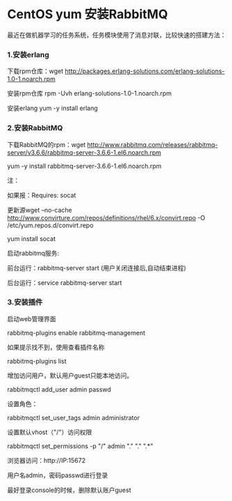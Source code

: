 # CentOS yum 安装RabbitMQ

最近在做机器学习的任务系统，任务模块使用了消息对联，比较快速的搭建方法：

### 1.安装erlang

下载rpm仓库：wget http://packages.erlang-solutions.com/erlang-solutions-1.0-1.noarch.rpm

安装rpm仓库
rpm -Uvh erlang-solutions-1.0-1.noarch.rpm

安装erlang
yum -y install erlang

### 2.安装RabbitMQ

下载RabbitMQ的rpm：wget http://www.rabbitmq.com/releases/rabbitmq-server/v3.6.6/rabbitmq-server-3.6.6-1.el6.noarch.rpm

 

yum -y install rabbitmq-server-3.6.6-1.el6.noarch.rpm

 

注：

 

如果报：Requires: socat

 

更新源wget –no-cache http://www.convirture.com/repos/definitions/rhel/6.x/convirt.repo -O /etc/yum.repos.d/convirt.repo

yum install socat

启动rabbitmq服务:   

前台运行：rabbitmq-server start (用户关闭连接后,自动结束进程)  

后台运行：service rabbitmq-server start

 

### 3.安装插件

 

启动web管理界面

rabbitmq-plugins enable rabbitmq-management

 

如果提示找不到，使用查看插件名称

rabbitmq-plugins list

 

增加访问用户，默认用户guest只能本地访问。

rabbitmqctl add_user admin passwd

 

设置角色：

 

rabbitmqctl set_user_tags admin administrator

 

设置默认vhost（"/"）访问权限

rabbitmqctl set_permissions -p "/" admin "." "." ".*"

 

浏览器访问：http://IP:15672

 

用户名admin，密码passwd进行登录

 

 

最好登录console的时候，删除默认账户guest